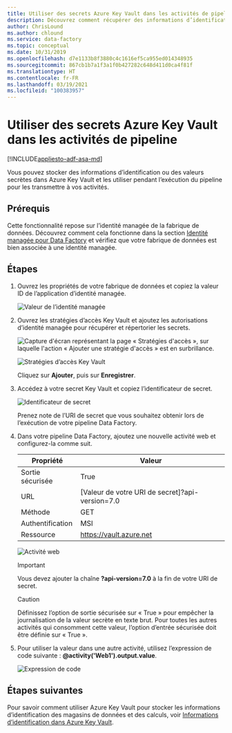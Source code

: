 ```yaml
---
title: Utiliser des secrets Azure Key Vault dans les activités de pipeline
description: Découvrez comment récupérer des informations d’identification stockées à partir d’Azure Key Vault, et comment les utiliser lors de l’exécution de pipelines Data Factory.
author: ChrisLound
ms.author: chlound
ms.service: data-factory
ms.topic: conceptual
ms.date: 10/31/2019
ms.openlocfilehash: d7e1133b8f3880c4c1616ef5ca955ed014348935
ms.sourcegitcommit: 867cb1b7a1f3a1f0b427282c648d411d0ca4f81f
ms.translationtype: HT
ms.contentlocale: fr-FR
ms.lasthandoff: 03/19/2021
ms.locfileid: "100383957"
---
```

# <a name="use-azure-key-vault-secrets-in-pipeline-activities"></a>Utiliser des secrets Azure Key Vault dans les activités de pipeline

[!INCLUDE[appliesto-adf-asa-md](includes/appliesto-adf-asa-md.md)]

Vous pouvez stocker des informations d’identification ou des valeurs secrètes dans Azure Key Vault et les utiliser pendant l’exécution du pipeline pour les transmettre à vos activités.

## <a name="prerequisites"></a>Prérequis

Cette fonctionnalité repose sur l’identité managée de la fabrique de données.  Découvrez comment cela fonctionne dans la section [Identité managée pour Data Factory](./data-factory-service-identity.md) et vérifiez que votre fabrique de données est bien associée à une identité managée.

## <a name="steps"></a>Étapes

1. Ouvrez les propriétés de votre fabrique de données et copiez la valeur ID de l’application d’identité managée.

    ![Valeur de l’identité managée](media/how-to-use-azure-key-vault-secrets-pipeline-activities/managedidentity.png)

2. Ouvrez les stratégies d’accès Key Vault et ajoutez les autorisations d’identité managée pour récupérer et répertorier les secrets.

    ![Capture d'écran représentant la page « Stratégies d'accès », sur laquelle l'action « Ajouter une stratégie d'accès » est en surbrillance.](media/how-to-use-azure-key-vault-secrets-pipeline-activities/akvaccesspolicies.png)

    ![Stratégies d’accès Key Vault](media/how-to-use-azure-key-vault-secrets-pipeline-activities/akvaccesspolicies-2.png)

    Cliquez sur **Ajouter**, puis sur **Enregistrer**.

3. Accédez à votre secret Key Vault et copiez l’identificateur de secret.

    ![Identificateur de secret](media/how-to-use-azure-key-vault-secrets-pipeline-activities/secretidentifier.png)

    Prenez note de l’URI de secret que vous souhaitez obtenir lors de l’exécution de votre pipeline Data Factory.

4. Dans votre pipeline Data Factory, ajoutez une nouvelle activité web et configurez-la comme suit.  

    |Propriété  |Valeur  |
    |---------|---------|
    |Sortie sécurisée     |True         |
    |URL     |[Valeur de votre URI de secret]?api-version=7.0         |
    |Méthode     |GET         |
    |Authentification     |MSI         |
    |Ressource        |https://vault.azure.net       |

    ![Activité web](media/how-to-use-azure-key-vault-secrets-pipeline-activities/webactivity.png)

    > [!IMPORTANT]
    > Vous devez ajouter la chaîne **?api-version=7.0** à la fin de votre URI de secret.  

    > [!CAUTION]
    > Définissez l’option de sortie sécurisée sur « True » pour empêcher la journalisation de la valeur secrète en texte brut.  Pour toutes les autres activités qui consomment cette valeur, l’option d’entrée sécurisée doit être définie sur « True ».

5. Pour utiliser la valeur dans une autre activité, utilisez l’expression de code suivante : **@activity('Web1').output.value**.

    ![Expression de code](media/how-to-use-azure-key-vault-secrets-pipeline-activities/usewebactivity.png)

## <a name="next-steps"></a>Étapes suivantes

Pour savoir comment utiliser Azure Key Vault pour stocker les informations d’identification des magasins de données et des calculs, voir [Informations d’identification dans Azure Key Vault](./store-credentials-in-key-vault.md).